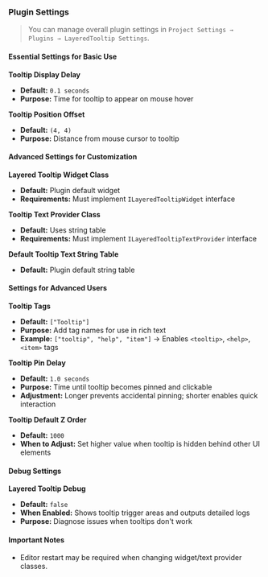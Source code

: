 ### Plugin Settings

> You can manage overall plugin settings in `Project Settings → Plugins → LayeredTooltip Settings`.

#### Essential Settings for Basic Use

**Tooltip Display Delay**

- **Default:** `0.1 seconds`
- **Purpose:** Time for tooltip to appear on mouse hover

**Tooltip Position Offset**

- **Default:** `(4, 4)`
- **Purpose:** Distance from mouse cursor to tooltip

#### Advanced Settings for Customization

**Layered Tooltip Widget Class**

- **Default:** Plugin default widget
- **Requirements:** Must implement `ILayeredTooltipWidget` interface

**Tooltip Text Provider Class**

- **Default:** Uses string table
- **Requirements:** Must implement `ILayeredTooltipTextProvider` interface

**Default Tooltip Text String Table**

- **Default:** Plugin default string table

#### Settings for Advanced Users

**Tooltip Tags**

- **Default:** `["Tooltip"]`
- **Purpose:** Add tag names for use in rich text
- **Example:** `["tooltip", "help", "item"]` → Enables `<tooltip>`, `<help>`, `<item>` tags

**Tooltip Pin Delay**

- **Default:** `1.0 seconds`
- **Purpose:** Time until tooltip becomes pinned and clickable
- **Adjustment:** Longer prevents accidental pinning; shorter enables quick interaction

**Tooltip Default Z Order**

- **Default:** `1000`
- **When to Adjust:** Set higher value when tooltip is hidden behind other UI elements

#### Debug Settings

**Layered Tooltip Debug**

- **Default:** `false`
- **When Enabled:** Shows tooltip trigger areas and outputs detailed logs
- **Purpose:** Diagnose issues when tooltips don't work

#### Important Notes

- Editor restart may be required when changing widget/text provider classes.